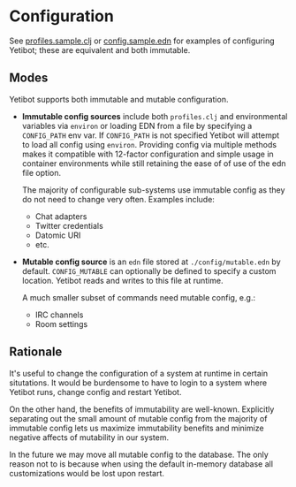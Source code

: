 # Configuration

See [profiles.sample.clj](../config/profiles.sample.clj) or
[config.sample.edn](../config/config.sample.edn) for examples of configuring Yetibot;
these are equivalent and both immutable.

## Modes

Yetibot supports both immutable and mutable configuration.

- **Immutable config sources** include both `profiles.clj` and environmental
  variables via `environ` or loading EDN from a file by specifying a
  `CONFIG_PATH` env var. If `CONFIG_PATH` is not specified Yetibot will attempt
  to load all config using `environ`. Providing config via multiple methods
  makes it compatible with 12-factor configuration and simple usage in container
  environments while still retaining the ease of of use of the edn file option.

  The majority of configurable sub-systems use immutable config as they do not
  need to change very often. Examples include:

  - Chat adapters
  - Twitter credentials
  - Datomic URI
  - etc.

- **Mutable config source** is an `edn` file stored at `./config/mutable.edn` by
  default. `CONFIG_MUTABLE` can optionally be defined to specify a custom
  location. Yetibot reads and writes to this file at runtime.

  A much smaller subset of commands need mutable config, e.g.:

  - IRC channels
  - Room settings

## Rationale

It's useful to change the configuration of a system at runtime in certain
situtations. It would be burdensome to have to login to a system where Yetibot
runs, change config and restart Yetibot.

On the other hand, the benefits of immutability are well-known. Explicitly
separating out the small amount of mutable config from the majority of immutable
config lets us maximize immutability benefits and minimize negative affects of
mutability in our system.

In the future we may move all mutable config to the database. The only reason
not to is because when using the default in-memory database all customizations
would be lost upon restart.

